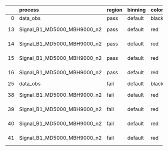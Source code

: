 |    | process                     | region   | binning   | color   | process_type   |   scale | variation   | source_filename                                                      | source_histname    | alias                       | title     |   combine_idx |     lnN |   shapes | syst_type   | direction   | variation_alias   |
|---:|:----------------------------|:---------|:----------|:--------|:---------------|--------:|:------------|:---------------------------------------------------------------------|:-------------------|:----------------------------|:----------|--------------:|--------:|---------:|:------------|:------------|:------------------|
|  0 | data_obs                    | pass     | default   | black   | DATA           |       1 | nominal     | ./histograms_for_2DAlphabet_v15//BH_Data.root                        | hpass              | Data                        | Data      |           nan | nan     |      nan | nan         | nan         | nan               |
| 13 | Signal_B1_MD5000_MBH9000_n2 | pass     | default   | red     | SIGNAL         |       1 | lumi        | ./histograms_for_2DAlphabet_v15//BH_Signal_B1_MD5000_MBH9000_n2.root | hpass              | Signal_B1_MD5000_MBH9000_n2 | BH signal |           nan |   1.016 |      nan | lnN         | nan         | nan               |
| 14 | Signal_B1_MD5000_MBH9000_n2 | pass     | default   | red     | SIGNAL         |       1 | SVM         | ./histograms_for_2DAlphabet_v15//BH_Signal_B1_MD5000_MBH9000_n2.root | hpass_SVMsyst_up   | Signal_B1_MD5000_MBH9000_n2 | BH signal |           nan | nan     |        1 | shapes      | Up          | SVMsyst           |
| 15 | Signal_B1_MD5000_MBH9000_n2 | pass     | default   | red     | SIGNAL         |       1 | SVM         | ./histograms_for_2DAlphabet_v15//BH_Signal_B1_MD5000_MBH9000_n2.root | hpass_SVMsyst_down | Signal_B1_MD5000_MBH9000_n2 | BH signal |           nan | nan     |        1 | shapes      | Down        | SVMsyst           |
| 16 | Signal_B1_MD5000_MBH9000_n2 | pass     | default   | red     | SIGNAL         |       1 | nominal     | ./histograms_for_2DAlphabet_v15//BH_Signal_B1_MD5000_MBH9000_n2.root | hpass              | Signal_B1_MD5000_MBH9000_n2 | BH signal |           nan | nan     |      nan | nan         | nan         | nan               |
| 25 | data_obs                    | fail     | default   | black   | DATA           |       1 | nominal     | ./histograms_for_2DAlphabet_v15//BH_Data.root                        | hfail              | Data                        | Data      |           nan | nan     |      nan | nan         | nan         | nan               |
| 38 | Signal_B1_MD5000_MBH9000_n2 | fail     | default   | red     | SIGNAL         |       1 | lumi        | ./histograms_for_2DAlphabet_v15//BH_Signal_B1_MD5000_MBH9000_n2.root | hfail              | Signal_B1_MD5000_MBH9000_n2 | BH signal |           nan |   1.016 |      nan | lnN         | nan         | nan               |
| 39 | Signal_B1_MD5000_MBH9000_n2 | fail     | default   | red     | SIGNAL         |       1 | SVM         | ./histograms_for_2DAlphabet_v15//BH_Signal_B1_MD5000_MBH9000_n2.root | hfail_SVMsyst_up   | Signal_B1_MD5000_MBH9000_n2 | BH signal |           nan | nan     |        1 | shapes      | Up          | SVMsyst           |
| 40 | Signal_B1_MD5000_MBH9000_n2 | fail     | default   | red     | SIGNAL         |       1 | SVM         | ./histograms_for_2DAlphabet_v15//BH_Signal_B1_MD5000_MBH9000_n2.root | hfail_SVMsyst_down | Signal_B1_MD5000_MBH9000_n2 | BH signal |           nan | nan     |        1 | shapes      | Down        | SVMsyst           |
| 41 | Signal_B1_MD5000_MBH9000_n2 | fail     | default   | red     | SIGNAL         |       1 | nominal     | ./histograms_for_2DAlphabet_v15//BH_Signal_B1_MD5000_MBH9000_n2.root | hfail              | Signal_B1_MD5000_MBH9000_n2 | BH signal |           nan | nan     |      nan | nan         | nan         | nan               |